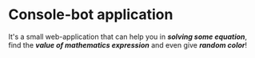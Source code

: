 # Console-bot application
It's a small web-application that can help you in **_solving some equation_**, find the **_value of mathematics expression_** and even give **_random color_**!